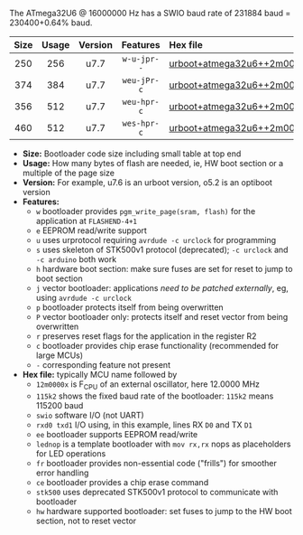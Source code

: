 The ATmega32U6 @ 16000000 Hz has a SWIO baud rate of 231884 baud = 230400+0.64% baud.

|Size|Usage|Version|Features|Hex file|
|:-:|:-:|:-:|:-:|:--|
|250|256|u7.7|`w-u-jpr--`|[urboot+atmega32u6++2m0000x+++28k8_swio_rxb0_txb1_lednop.hex](https://raw.githubusercontent.com/stefanrueger/urboot.hex/main/mcus/atmega32u6/external_oscillator/fcpu++2m0000_Hz/br+++28k8_bps/urboot+atmega32u6++2m0000x+++28k8_swio_rxb0_txb1_lednop.hex)|
|374|384|u7.7|`weu-jPr-c`|[urboot+atmega32u6++2m0000x+++28k8_swio_rxb0_txb1_ee_lednop_fr_ce.hex](https://raw.githubusercontent.com/stefanrueger/urboot.hex/main/mcus/atmega32u6/external_oscillator/fcpu++2m0000_Hz/br+++28k8_bps/urboot+atmega32u6++2m0000x+++28k8_swio_rxb0_txb1_ee_lednop_fr_ce.hex)|
|356|512|u7.7|`weu-hpr-c`|[urboot+atmega32u6++2m0000x+++28k8_swio_rxb0_txb1_ee_lednop_fr_ce_hw.hex](https://raw.githubusercontent.com/stefanrueger/urboot.hex/main/mcus/atmega32u6/external_oscillator/fcpu++2m0000_Hz/br+++28k8_bps/urboot+atmega32u6++2m0000x+++28k8_swio_rxb0_txb1_ee_lednop_fr_ce_hw.hex)|
|460|512|u7.7|`wes-hpr-c`|[urboot+atmega32u6++2m0000x+++28k8_swio_rxb0_txb1_ee_lednop_fr_ce_stk500_hw.hex](https://raw.githubusercontent.com/stefanrueger/urboot.hex/main/mcus/atmega32u6/external_oscillator/fcpu++2m0000_Hz/br+++28k8_bps/urboot+atmega32u6++2m0000x+++28k8_swio_rxb0_txb1_ee_lednop_fr_ce_stk500_hw.hex)|

- **Size:** Bootloader code size including small table at top end
- **Usage:** How many bytes of flash are needed, ie, HW boot section or a multiple of the page size
- **Version:** For example, u7.6 is an urboot version, o5.2 is an optiboot version
- **Features:**
  + `w` bootloader provides `pgm_write_page(sram, flash)` for the application at `FLASHEND-4+1`
  + `e` EEPROM read/write support
  + `u` uses urprotocol requiring `avrdude -c urclock` for programming
  + `s` uses skeleton of STK500v1 protocol (deprecated); `-c urclock` and `-c arduino` both work
  + `h` hardware boot section: make sure fuses are set for reset to jump to boot section
  + `j` vector bootloader: applications *need to be patched externally*, eg, using `avrdude -c urclock`
  + `p` bootloader protects itself from being overwritten
  + `P` vector bootloader only: protects itself and reset vector from being overwritten
  + `r` preserves reset flags for the application in the register R2
  + `c` bootloader provides chip erase functionality (recommended for large MCUs)
  + `-` corresponding feature not present
- **Hex file:** typically MCU name followed by
  + `12m0000x` is F<sub>CPU</sub> of an external oscillator, here 12.0000 MHz
  + `115k2` shows the fixed baud rate of the bootloader: `115k2` means 115200 baud
  + `swio` software I/O (not UART)
  + `rxd0 txd1` I/O using, in this example, lines RX `D0` and TX `D1`
  + `ee` bootloader supports EEPROM read/write
  + `lednop` is a template bootloader with `mov rx,rx` nops as placeholders for LED operations
  + `fr` bootloader provides non-essential code ("frills") for smoother error handling
  + `ce` bootloader provides a chip erase command
  + `stk500` uses deprecated STK500v1 protocol to communicate with bootloader
  + `hw` hardware supported bootloader: set fuses to jump to the HW boot section, not to reset vector
